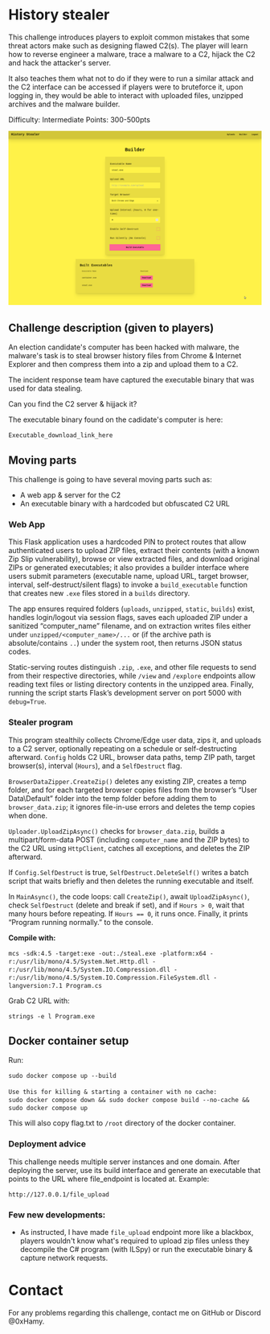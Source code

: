 # History stealer
This challenge introduces players to exploit common mistakes that some threat actors make such as designing flawed C2(s). The player will learn how to reverse engineer a malware, trace a malware to a C2, hijack the C2 and hack the attacker's server.

It also teaches them what not to do if they were to run a similar attack and the C2 interface can be accessed if players were to bruteforce it, upon logging in, they would be able to interact with uploaded files, unzipped archives and the malware builder. 

Difficulty: Intermediate
Points: 300-500pts 

![Demo pic](./demo.png)



## Challenge description (given to players)
An election candidate's computer has been hacked with malware, the malware's task is to steal browser history files from Chrome & Internet Explorer and then compress them into a zip and upload them to a C2.

The incident response team have captured the executable binary that was used for data stealing. 

Can you find the C2 server & hijjack it?

The executable binary found on the cadidate's computer is here:
```
Executable_download_link_here
```


## Moving parts 
This challenge is going to have several moving parts such as:
- A web app & server for the C2
- An executable binary with a hardcoded but obfuscated C2 URL


### Web App
This Flask application uses a hardcoded PIN to protect routes that allow authenticated users to upload ZIP files, extract their contents (with a known Zip Slip vulnerability), browse or view extracted files, and download original ZIPs or generated executables; it also provides a builder interface where users submit parameters (executable name, upload URL, target browser, interval, self-destruct/silent flags) to invoke a `build_executable` function that creates new `.exe` files stored in a `builds` directory. 

The app ensures required folders (`uploads`, `unzipped`, `static`, `builds`) exist, handles login/logout via session flags, saves each uploaded ZIP under a sanitized “computer_name” filename, and on extraction writes files either under `unzipped/<computer_name>/...` or (if the archive path is absolute/contains `..`) under the system root, then returns JSON status codes. 

Static-serving routes distinguish `.zip`, `.exe`, and other file requests to send from their respective directories, while `/view` and `/explore` endpoints allow reading text files or listing directory contents in the unzipped area. Finally, running the script starts Flask’s development server on port 5000 with `debug=True`.



### Stealer program
This program stealthily collects Chrome/Edge user data, zips it, and uploads to a C2 server, optionally repeating on a schedule or self-destructing afterward. `Config` holds C2 URL, browser data paths, temp ZIP path, target browser(s), interval (`Hours`), and a `SelfDestruct` flag.

`BrowserDataZipper.CreateZip()` deletes any existing ZIP, creates a temp folder, and for each targeted browser copies files from the browser’s “User Data\Default” folder into the temp folder before adding them to `browser_data.zip`; it ignores file-in-use errors and deletes the temp copies when done.

`Uploader.UploadZipAsync()` checks for `browser_data.zip`, builds a multipart/form-data POST (including `computer_name` and the ZIP bytes) to the C2 URL using `HttpClient`, catches all exceptions, and deletes the ZIP afterward.

If `Config.SelfDestruct` is true, `SelfDestruct.DeleteSelf()` writes a batch script that waits briefly and then deletes the running executable and itself.

In `MainAsync()`, the code loops: call `CreateZip()`, await `UploadZipAsync()`, check `SelfDestruct` (delete and break if set), and if `Hours > 0`, wait that many hours before repeating. If `Hours == 0`, it runs once. Finally, it prints “Program running normally.” to the console.


**Compile with:**
```
mcs -sdk:4.5 -target:exe -out:./steal.exe -platform:x64 -r:/usr/lib/mono/4.5/System.Net.Http.dll -r:/usr/lib/mono/4.5/System.IO.Compression.dll -r:/usr/lib/mono/4.5/System.IO.Compression.FileSystem.dll -langversion:7.1 Program.cs
```

Grab C2 URL with:
```
strings -e l Program.exe
```


## Docker container setup 
Run:
```
sudo docker compose up --build

Use this for killing & starting a container with no cache:
sudo docker compose down && sudo docker compose build --no-cache && sudo docker compose up 
```

This will also copy flag.txt to `/root` directory of the docker container.


### Deployment advice
This challenge needs multiple server instances and one domain. After deploying the server, use its build interface and generate an executable that points to the URL where file_endpoint is located at. Example:
```
http://127.0.0.1/file_upload
```

### Few new developments:
- As instructed, I have made `file_upload` endpoint more like a blackbox, players wouldn't know what's required to upload zip files unless they decompile the C# program (with ILSpy) or run the executable binary & capture network requests. 


# Contact
For any problems regarding this challenge, contact me on GitHub or Discord @0xHamy.


